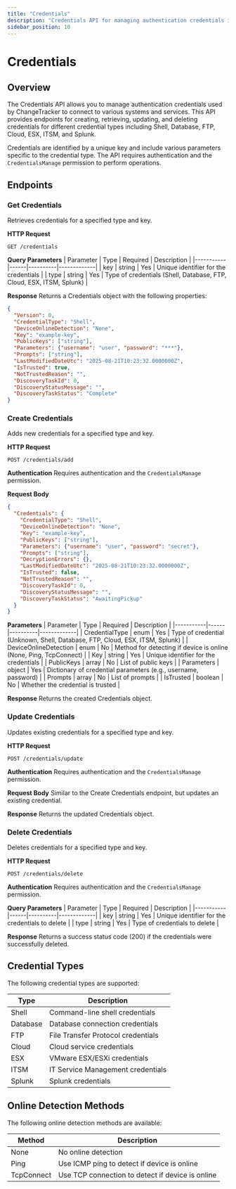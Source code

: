 ```yaml
---
title: "Credentials"
description: "Credentials API for managing authentication credentials in ChangeTracker"
sidebar_position: 10
---
```


# Credentials

## Overview

The Credentials API allows you to manage authentication credentials used by ChangeTracker to connect to various systems and services. This API provides endpoints for creating, retrieving, updating, and deleting credentials for different credential types including Shell, Database, FTP, Cloud, ESX, ITSM, and Splunk.

Credentials are identified by a unique key and include various parameters specific to the credential type. The API requires authentication and the `CredentialsManage` permission to perform operations.

## Endpoints

### Get Credentials

Retrieves credentials for a specified type and key.

**HTTP Request**
```
GET /credentials
```

**Query Parameters**
| Parameter | Type | Required | Description |
|-----------|------|----------|-------------|
| key | string | Yes | Unique identifier for the credentials |
| type | string | Yes | Type of credentials (Shell, Database, FTP, Cloud, ESX, ITSM, Splunk) |

**Response**
Returns a Credentials object with the following properties:

```json
{
  "Version": 0,
  "CredentialType": "Shell",
  "DeviceOnlineDetection": "None",
  "Key": "example-key",
  "PublicKeys": ["string"],
  "Parameters": {"username": "user", "password": "***"},
  "Prompts": ["string"],
  "LastModifiedDateUtc": "2025-08-21T10:23:32.0000000Z",
  "IsTrusted": true,
  "NotTrustedReason": "",
  "DiscoveryTaskId": 0,
  "DiscoveryStatusMessage": "",
  "DiscoveryTaskStatus": "Complete"
}
```

### Create Credentials

Adds new credentials for a specified type and key.

**HTTP Request**
```
POST /credentials/add
```

**Authentication**
Requires authentication and the `CredentialsManage` permission.

**Request Body**
```json
{
  "Credentials": {
    "CredentialType": "Shell",
    "DeviceOnlineDetection": "None",
    "Key": "example-key",
    "PublicKeys": ["string"],
    "Parameters": {"username": "user", "password": "secret"},
    "Prompts": ["string"],
    "DecryptionErrors": {},
    "LastModifiedDateUtc": "2025-08-21T10:23:32.0000000Z",
    "IsTrusted": false,
    "NotTrustedReason": "",
    "DiscoveryTaskId": 0,
    "DiscoveryStatusMessage": "",
    "DiscoveryTaskStatus": "AwaitingPickup"
  }
}
```

**Parameters**
| Parameter | Type | Required | Description |
|-----------|------|----------|-------------|
| CredentialType | enum | Yes | Type of credential (Unknown, Shell, Database, FTP, Cloud, ESX, ITSM, Splunk) |
| DeviceOnlineDetection | enum | No | Method for detecting if device is online (None, Ping, TcpConnect) |
| Key | string | Yes | Unique identifier for the credentials |
| PublicKeys | array | No | List of public keys |
| Parameters | object | Yes | Dictionary of credential parameters (e.g., username, password) |
| Prompts | array | No | List of prompts |
| IsTrusted | boolean | No | Whether the credential is trusted |

**Response**
Returns the created Credentials object.

### Update Credentials

Updates existing credentials for a specified type and key.

**HTTP Request**
```
POST /credentials/update
```

**Authentication**
Requires authentication and the `CredentialsManage` permission.

**Request Body**
Similar to the Create Credentials endpoint, but updates an existing credential.

**Response**
Returns the updated Credentials object.

### Delete Credentials

Deletes credentials for a specified type and key.

**HTTP Request**
```
POST /credentials/delete
```

**Authentication**
Requires authentication and the `CredentialsManage` permission.

**Query Parameters**
| Parameter | Type | Required | Description |
|-----------|------|----------|-------------|
| key | string | Yes | Unique identifier for the credentials to delete |
| type | string | Yes | Type of credentials to delete |

**Response**
Returns a success status code (200) if the credentials were successfully deleted.

## Credential Types

The following credential types are supported:

| Type | Description |
|------|-------------|
| Shell | Command-line shell credentials |
| Database | Database connection credentials |
| FTP | File Transfer Protocol credentials |
| Cloud | Cloud service credentials |
| ESX | VMware ESX/ESXi credentials |
| ITSM | IT Service Management credentials |
| Splunk | Splunk credentials |

## Online Detection Methods

The following online detection methods are available:

| Method | Description |
|--------|-------------|
| None | No online detection |
| Ping | Use ICMP ping to detect if device is online |
| TcpConnect | Use TCP connection to detect if device is online |
